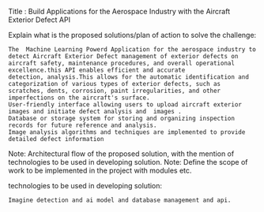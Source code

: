 Title :	Build Applications for the Aerospace Industry with the Aircraft Exterior Defect API

Explain what is the proposed solutions/plan of action to solve the challenge:

    The  Machine Learning Powerd Application for the aerospace industry to detect Aircraft Exterior Defect management of exterior defects on aircraft safety, maintenance procedures, and overall operational excellence.this API enables efficient and accurate 
    detection, analysis.This allows for the automatic identification and categorization of various types of exterior defects, such as scratches, dents, corrosion, paint irregularities, and other imperfections on the aircraft's surface.
    User-friendly interface allowing users to upload aircraft exterior images and initiate defect analysis and  images .
    Database or storage system for storing and organizing inspection records for future reference and analysis.
    Image analysis algorithms and techniques are implemented to provide detailed defect information


Note: Architectural flow of the proposed solution, with the mention of technologies to be used in developing solution.
Note: Define the scope of work to be implemented in the project with modules etc.

technologies to be used in developing solution:
  
    Imagine detection and ai model and database management and api.
